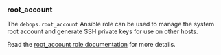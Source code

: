 ### root_account

The `debops.root_account` Ansible role can be used to manage the system
root account and generate SSH private keys for use on other hosts.

Read the [root_account role documentation](https://docs.debops.org/en/stable-3.2/ansible/roles/root_account/) for more details.
